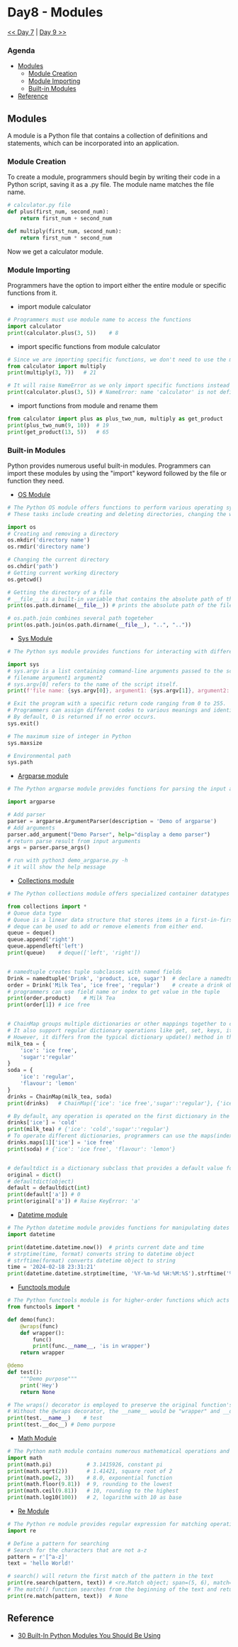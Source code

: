 # Day8 - Modules
[<< Day 7](../Day7/Day7.md)  |  [Day 9 >>](../Day9/Day9.md)

### Agenda
- [Modules](#modules)
    - [Module Creation](#module-creation)
    - [Module Importing](#module-importing)
    - [Built-in Modules](#built-in-modules)
- [Reference](#reference)


## Modules
A module is a Python file that contains a collection of definitions and statements, which can be incorporated into an application.

### Module Creation
To create a module, programmers should begin by writing their code in a Python script, saving it as a .py file. The module name matches the file name.

```python
# calculator.py file
def plus(first_num, second_num):
    return first_num + second_num

def multiply(first_num, second_num):
    return first_num * second_num
```

Now we get a calculator module.

### Module Importing
Programmers have the option to import either the entire module or specific functions from it.

- import module calculator
```python
# Programmers must use module name to access the functions
import calculator
print(calculator.plus(3, 5))    # 8
```

- import specific functions from module calculator
```python
# Since we are importing specific functions, we don't need to use the module name
from calculator import multiply
print(multiply(3, 7))   # 21

# It will raise NameError as we only import specific functions instead of whole module
print(calculator.plus(3, 5)) # NameError: name 'calculator' is not defined
```

- import functions from module and rename them
```python
from calculator import plus as plus_two_num, multiply as get_product
print(plus_two_num(9, 10))  # 19
print(get_product(13, 5))   # 65
```

### Built-in Modules

Python provides numerous useful built-in modules. Programmers can import these modules by using the "import" keyword followed by the file or function they need.

- [OS Module](https://docs.python.org/3/library/os.html)
```python
# The Python OS module offers functions to perform various operating system tasks automatically. 
# These tasks include creating and deleting directories, changing the working directory, fetching directory contents, and identifying the current directory.

import os
# Creating and removing a directory
os.mkdir('directory name')
os.rmdir('directory name')

# Changing the current directory
os.chdir('path')
# Getting current working directory
os.getcwd()

# Getting the directory of a file
# __file__ is a built-in variable that contains the absolute path of the file currently being executed.
print(os.path.dirname(__file__)) # prints the absolute path of the file directory

# os.path.join combines several path togeteher
print(os.path.join(os.path.dirname(__file__), "..", "..")) 
```

- [Sys Module](https://docs.python.org/3/library/sys.html)
```python
# The Python sys module provides functions for interacting with different aspects of the Python runtime environment.

import sys
# sys.argv is a list containing command-line arguments passed to the script, which formatted as follows: 
# filename argument1 argument2 
# sys.argv[0] refers to the name of the script itself.
print(f'file name: {sys.argv[0]}, argument1: {sys.argv[1]}, argument2: {sys.argv[2]}')

# Exit the program with a specific return code ranging from 0 to 255. 
# Programmers can assign different codes to various meanings and identify the program's state.
# By default, 0 is returned if no error occurs.
sys.exit()

# The maximum size of integer in Python
sys.maxsize

# Environmental path
sys.path
```

- [Argparse module](https://docs.python.org/3/howto/argparse.html)
```python
# The Python argparse module provides functions for parsing the input arguments passed to the script.

import argparse

# Add parser
parser = argparse.ArgumentParser(description = 'Demo of argparse')
# Add arguments
parser.add_argument("Demo Parser", help="display a demo parser")
# return parse result from input arguments
args = parser.parse_args()

# run with python3 demo_argparse.py -h
# it will show the help message
```

- [Collections module](https://docs.python.org/3/library/collections.html)
```python
# The Python collections module offers specialized container datatypes as alternatives to Python's general-purpose built-in containers such as dict, list, set, and tuple.

from collections import *
# Queue data type
# Queue is a linear data structure that stores items in a first-in-first-out (FIFO) manner.
# deque can be used to add or remove elements from either end.
queue = deque()
queue.append('right')
queue.appendleft('left')
print(queue)    # deque(['left', 'right'])


# namedtuple creates tuple subclasses with named fields
Drink = namedtuple('Drink', 'product, ice, sugar')  # declare a namedtuple with name Drink and fields product, ice, sugar
order = Drink('Milk Tea', 'ice free', 'regular')    # create a drink object
# programmers can use field name or index to get value in the tuple
print(order.product)    # Milk Tea
print(order[1]) # ice free 


# ChainMap groups multiple dictionaries or other mappings together to create a single, updatable view.
# It also support regular dictionary operations like get, set, keys, items, pop, popitem etc.
# However, it differs from the typical dictionary update() method in that it does not merge the original dictionaries.
milk_tea = {
    'ice': 'ice free',
    'sugar':'regular'
}
soda = {
    'ice': 'regular',
    'flavour': 'lemon'
}
drinks = ChainMap(milk_tea, soda)
print(drinks)   # ChainMap({'ice': 'ice free','sugar':'regular'}, {'ice':'regular', 'flavour': 'lemon'})

# By default, any operation is operated on the first dictionary in the ChainMap.
drinks['ice'] = 'cold'
print(milk_tea) # {'ice': 'cold','sugar':'regular'}
# To operate different dictionaries, programmers can use the maps(index) method to specify the dictionary to be operated on.
drinks.maps[1]['ice'] = 'ice free'
print(soda) # {'ice': 'ice free', 'flavour': 'lemon'}


# defaultdict is a dictionary subclass that provides a default value for missing keys.
original = dict()
# defaultdict(object)
default = defaultdict(int)
print(default['a']) # 0
print(original['a']) # Raise KeyError: 'a'
```

- [Datetime module](https://docs.python.org/3/library/datetime.html)
```python
# The Python datetime module provides functions for manipulating dates and times.
import datetime

print(datetime.datetime.now())  # prints current date and time
# strptime(time, format) converts string to datetime object
# strftime(format) converts datetime object to string
time = '2024-02-18 23:31:21'
print(datetime.datetime.strptime(time, '%Y-%m-%d %H:%M:%S').strftime('%Y-%m-%d %I:%M:%S %p'))   # 2024-02-18 11:31:21 PM
```

- [Functools module](https://docs.python.org/3/library/functools.html)
```python
# The Python functools module is for higher-order functions which acts on or return other functions.
from functools import *

def demo(func):
    @wraps(func)
    def wrapper():
        func()
        print(func.__name__, 'is in wrapper')
    return wrapper

@demo
def test():
    """Demo purpose"""
    print('Hey')
    return None

# The wraps() decorator is employed to preserve the original function's name and docstring when the wrapper function is invoked. 
# Without the @wraps decorator, the __name__ would be "wrapper" and __doc__ would be None.
print(test.__name__)    # test
print(test.__doc__) # Demo purpose
```

- [Math Module](https://docs.python.org/3/library/math.html)
```python
# The Python math module contains numerous mathematical operations and constants.
import math
print(math.pi)           # 3.1415926, constant pi
print(math.sqrt(2))      # 1.41421, square root of 2
print(math.pow(2, 3))    # 8.0, exponential function
print(math.floor(9.81))  # 9, rounding to the lowest
print(math.ceil(9.81))   # 10, rounding to the highest
print(math.log10(100))   # 2, logarithm with 10 as base
```

- [Re Module](https://docs.python.org/3/library/re.html)
```python
# The Python re module provides regular expression for matching operations.
import re

# Define a pattern for searching
# Search for the characters that are not a-z
pattern = r'[^a-z]'
text = 'hello World!'

# search() will return the first match of the pattern in the text
print(re.search(pattern, text)) # <re.Match object; span=(5, 6), match=' '>
# The match() function searches from the beginning of the text and returns None as no match is found.
print(re.match(pattern, text))  # None
```

## Reference
- [30 Built-In Python Modules You Should Be Using](https://sunscrapers.com/blog/30-built-in-python-modules-you-should-be-using-now/)
